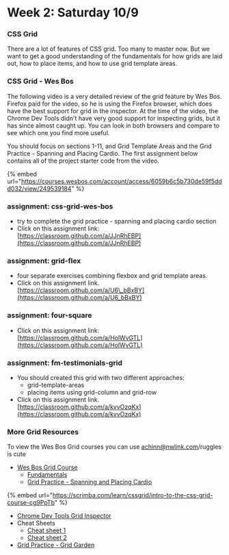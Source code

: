 # Week 2: Saturday 10/9

### CSS Grid 

There are a lot of features of CSS grid. Too many to master now. But we want to get a good understanding of the fundamentals for how grids are laid out, how to place items, and how to use grid template areas.

### CSS Grid - Wes Bos

The following video is a very detailed review of the grid feature by Wes Bos. Firefox paid for the video, so he is using the Firefox browser, which does have the best support for grid in the inspector. At the time of the video, the Chrome Dev Tools didn't have very good support for inspecting grids, but it has since almost caught up. You can look in both browsers and compare to see which one you find more useful.

You should focus on sections 1-11, and Grid Template Areas and the Grid Practice - Spanning and Placing Cardio. The first assignment below contains all of the project starter code from the video.

{% embed url="https://courses.wesbos.com/account/access/6059b6c5b730de59f5ddd032/view/249539184" %}

### assignment: css-grid-wes-bos <a id="in-class-walk-through-rdb-bbq-splash-page"></a>

* try to complete the grid practice - spanning and placing cardio section
* Click on this assignment link: [https://classroom.github.com/a/JJnRhEBP](https://classroom.github.com/a/JJnRhEBP)

### assignment: grid-flex

* four separate exercises combining flexbox and grid template areas.
* Click on this assignment link. [https://classroom.github.com/a/U6\_bBxBY](https://classroom.github.com/a/U6_bBxBY)​

### assignment: four-square

* Click on this assignment link: [https://classroom.github.com/a/HolWvGTL](https://classroom.github.com/a/HolWvGTL)

### assignment: fm-testimonials-grid

* You should created this grid with two different approaches:
  * grid-template-areas
  * placing items using grid-column and grid-row
* Click on this assignment link. [https://classroom.github.com/a/kvvOzqKx](https://classroom.github.com/a/kvvOzqKx)​



### More Grid Resources

To view the Wes Bos Grid courses you can use achinn@nwlink.com/ruggles is cute

* [Wes Bos Grid Course](https://courses.wesbos.com/account/access/6059b6c5b730de59f5ddd032/view/249539184)
  * [Fundamentals](https://courses.wesbos.com/account/access/6059b6c5b730de59f5ddd032/view/249539184)
  * [Grid Practice - Spanning and Placing Cardio](https://courses.wesbos.com/account/access/6059b6c5b730de59f5ddd032/view/249544410)

{% embed url="https://scrimba.com/learn/cssgrid/intro-to-the-css-grid-course-cg9PpTb" %}

* [Chrome Dev Tools Grid Inspector](https://developer.chrome.com/docs/devtools/css/grid/)
* Cheat Sheets
  * [Cheat sheet 1](https://grid.malven.co/)
  * [Cheat sheet 2](https://res.cloudinary.com/practicaldev/image/fetch/s--X30jomsg--/c_limit%2Cf_auto%2Cfl_progressive%2Cq_auto%2Cw_880/https://github.com/simonpaix/images/blob/main/blog/LearnPine_Grid_CheatSheet.png%3Fraw%3Dtrue)
* [Grid Practice - Grid Garden](http://cssgridgarden.com/)

